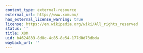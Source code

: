 ```yaml
---
content_type: external-resource
external_url: http://www.xom.nu/
has_external_license_warning: true
license: https://en.wikipedia.org/wiki/All_rights_reserved
status: ''
title: XOM
uid: b4624833-8d8c-4c85-8e54-177d0d73dbda
wayback_url: ''
---
```

